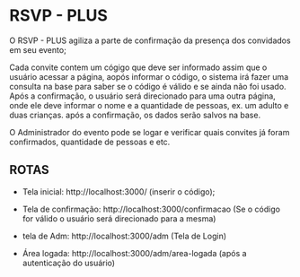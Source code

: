 # RSVP - PLUS

 O RSVP - PLUS agiliza a parte de confirmação da presença dos convidados em seu evento;

 Cada convite contem um cógigo que deve ser informado assim que o usuário acessar a página,
 aopós informar o código, o sistema irá fazer uma consulta na base para saber se o código é válido e se ainda não foi usado.
 Após a confirmação, o usuário será direcionado para uma outra página, onde ele deve informar o nome e a quantidade de pessoas, ex. um adulto e duas crianças.
 após a confirmação, os dados serão salvos na base.

 O Administrador do evento pode se logar e verificar quais convites já foram confirmados, quantidade de pessoas e etc.

 ## ROTAS

  - Tela inicial: http://localhost:3000/ (inserir o código);
  - Tela de confirmação: http://localhost:3000/confirmacao (Se o código for válido o usuário será direcionado para a mesma)

  - tela de Adm: http://localhost:3000/adm (Tela de Login)
  - Área logada: http://localhost:3000/adm/area-logada (após a autenticação do usuário)